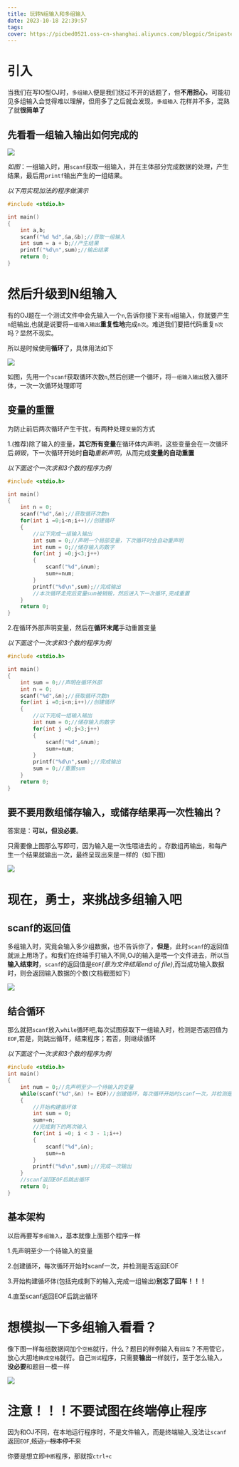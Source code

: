 ```yaml
---
title: 玩转N组输入和多组输入
date: 2023-10-18 22:39:57
tags:
cover: https://picbed0521.oss-cn-shanghai.aliyuncs.com/blogpic/Snipaste_2023-10-20_07-34-35.jpg
---
```


# 引入 #
当我们在写IO型OJ时，`多组输入`便是我们绕过不开的话题了，但**不用担心**，可能初见多组输入会觉得难以理解，但用多了之后就会发现，`多组输入` 花样并不多，混熟了就**很简单了**

## 先看看一组输入输出如何完成的 #
![](https://picbed0521.oss-cn-shanghai.aliyuncs.com/blogpic/Snipaste_2023-10-19_17-06-13.jpg)

*如图*：一组输入时，用`scanf`获取一组输入，并在主体部分完成数据的处理，产生结果，最后用`printf`输出产生的一组结果。

*以下用实现加法的程序做演示*

```C
#include <stdio.h>

int main()
{
    int a,b;
    scanf("%d %d",&a,&b);//获取一组输入
    int sum = a + b;//产生结果
    printf("%d\n",sum);//输出结果
    return 0;
}
```

# 然后升级到N组输入
有的OJ题在一个测试文件中会先输入一个`n`,告诉你接下来有`n`组输入，你就要产生`n`组输出,也就是说要将`一组输入输出`**重复性地**完成`n次`。难道我们要把代码重复`n次`吗？显然不现实。

所以是时候使用**循环**了，具体用法如下

![](https://picbed0521.oss-cn-shanghai.aliyuncs.com/blogpic/Snipaste_2023-10-20_07-34-35.jpg)

如图，先用一个`scanf`获取循环次数`n`,然后创建一个循环，将`一组输入输出`放入循环体，一次一次循环处理即可

## 变量的重置 #

为防止前后两次循环产生干扰，有两种处理`变量`的方式

1.(推荐)除了输入的变量，**其它所有变量**在循环体内声明，这些变量会在一次循环后*销毁*，下一次循环开始时**自动***重新声明*，从而完成**变量的自动重置**

*以下面这个一次求和3个数的程序为例*
```C
#include <stdio.h>

int main()
{
    int n = 0;
    scanf("%d",&n);//获取循环次数n
    for(int i =0;i<n;i++)//创建循环
    {
        //以下完成一组输入输出
        int sum = 0;//声明一个局部变量，下次循环时会自动重声明
        int num = 0;//储存输入的数字
        for(int j =0;j<3;j++)
        {
            scanf("%d",&num);
            sum+=num;
        }
        printf("%d\n",sum);//完成输出
        //本次循环走完后变量sum被销毁，然后进入下一次循环,完成重置
    }
    return 0;
}

```

2.在循环外部声明变量，然后在**循环末尾**手动重置变量

*以下面这个一次求和3个数的程序为例*

```C
#include <stdio.h>

int main()
{
    int sum = 0;//声明在循环外部
    int n = 0;
    scanf("%d",&n);//获取循环次数n
    for(int i =0;i<n;i++)//创建循环
    {
        //以下完成一组输入输出
        int num = 0;//储存输入的数字
        for(int j =0;j<3;j++)
        {
            scanf("%d",&num);
            sum+=num;
        }
        printf("%d\n",sum);//完成输出
        sum = 0;//重置sum
    }
    return 0;
}

```


## 要不要用数组储存输入，或储存结果再一次性输出？ #
答案是：**可以，但没必要**。

只需要像上图那么写即可，因为输入是一次性喂进去的 。存数组再输出，和每产生一个结果就输出一次，最终呈现出来是一样的（如下图）

![](https://picbed0521.oss-cn-shanghai.aliyuncs.com/blogpic/%E5%A4%9A%E7%BB%84%E8%BE%93%E5%87%BA.gif)

# 现在，勇士，来挑战多组输入吧 #

## scanf的返回值 #
多组输入时，究竟会输入多少组数据，也不告诉你了，**但是**，此时`scanf`的返回值就派上用场了。和我们在终端手打输入不同,OJ的输入是喂一个文件进去，所以当**输入结束时**，`scanf`的返回值是`EOF`*(意为文件结尾end of file)*,而当成功输入数据时，则会返回输入数据的个数(文档截图如下)

![](https://picbed0521.oss-cn-shanghai.aliyuncs.com/blogpic/Snipaste_2023-10-20_20-46-54.jpg)

## 结合循环 #
那么就把`scanf`放入`while`循环吧,每次试图获取下一组输入时，检测是否返回值为`EOF`,若是，则跳出循环，结束程序；若否，则继续循环

*以下面这个一次求和3个数的程序为例*

```C
#include <stdio.h>
int main()
{
    int num = 0;//先声明至少一个待输入的变量
    while(scanf("%d",&n) != EOF)//创建循环，每次循环开始时scanf一次，并检测是否返回EOF
    {
        //开始构建循坏体
        int sum = 0;
        sum+=n;
        //完成剩下的两次输入
        for(int i =0; i < 3 - 1;i++)
        {
            scanf("%d",&n);
            sum+=n
        }
        printf("%d\n",sum);//完成一次输出
    }
    //scanf返回EOF后跳出循环
    return 0;
}
```
## 基本架构 #
以后再要写`多组输入`，基本就像上面那个程序一样

1.先声明至少一个待输入的变量

2.创建循环，每次循环开始时scanf一次，并检测是否返回EOF

3.开始构建循坏体(包括完成剩下的输入,完成一组输出)**别忘了回车！！！**

4.直至scanf返回EOF后跳出循环

# 想模拟一下多组输入看看？ #
像下图一样每组数据间加个`空格`就行，什么？题目的样例输入有`回车`？不用管它，放心大胆地`换成空格`就行。自己`测试`程序，只需要**输出**一样就行，至于怎么输入，**没必要**和题目一模一样

![](https://picbed0521.oss-cn-shanghai.aliyuncs.com/blogpic/mutiInpuut.gif)

# 注意！！！不要试图在终端停止程序 #
因为和OJ不同，在本地运行程序时，不是文件输入，而是终端输入,没法让`scanf`返回`EOF`,~~炫迈，根本停不来~~

你要是想立即`中断`程序，那就按`ctrl+c`